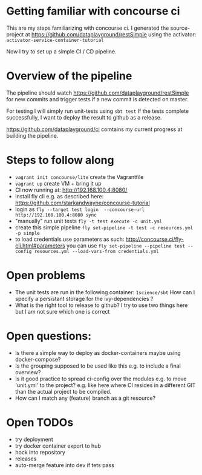 Getting familiar with concourse ci
===========================

This are my steps familiarizing with concourse ci. I generated the source-project at https://github.com/dataplayground/restSimple using the activator: `activator-service-container-tutorial`

Now I try to set up a simple CI / CD pipeline.

# Overview of the pipeline
The pipeline should watch https://github.com/dataplayground/restSimple for new commits and trigger tests if a new commit is detected on master.

For testing I will simply run unit-tests using `sbt test`
If the tests complete successfully, I want to deploy the result to github as a release.

https://github.com/dataplayground/ci comtains my current progress at building the pipeline.

# Steps to follow along
 - `vagrant init concourse/lite` create the Vagrantfile
 - `vagrant up` create VM + bring it up
 - CI now running at: http://192.168.100.4:8080/
 - install fly cli e.g. as described here: https://github.com/starkandwayne/concourse-tutorial
 - login as `fly --target test login  --concourse-url http://192.168.100.4:8080 sync`
 - "manually" run unit tests `fly -t test execute -c unit.yml`
 - create this simple pipeline `fly set-pipeline -t test -c resources.yml -p simple`
 - to load credentials use parameters as such: http://concourse.ci/fly-cli.html#parameters you can use `fly set-pipeline --pipeline test --config resources.yml --load-vars-from credentials.yml`

# Open problems
 - The unit tests are run in the following container: `1science/sbt` How can I specify a persistant storage for the ivy-dependencies ?
 - What is the right tool to release to github? I try to use two things here but I am not sure which one is correct


# Open questions:
 - Is there a simple way to deploy as docker-containers maybe using docker-compose?
 - Is the grouping supposed to be used like this e.g. to include a final overview?
 - Is it good practice to spread ci-config over the modules e.g. to move 'unit.yml' to the project? e.g. like here where CI resides in a different GIT than the actual project to be compiled.
 - How can I match any (feature) branch as a git resource?

# Open TODOs
 - try deployment
 - try docker container export to hub
 - hock into repository
 - releases
 - auto-merge feature into dev if tets pass